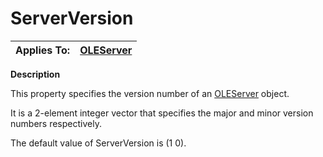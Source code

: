 




<h1 class="heading"><span class="name">ServerVersion</span></h1>

| Applies To: | [OLEServer](./oleserver.md) |
| --- | ---  |


**Description**


This property specifies the version number of an [OLEServer](./oleserver.md) object.


It is a 2-element integer vector that specifies the major and minor version numbers respectively.


The default value of ServerVersion is (1 0).




